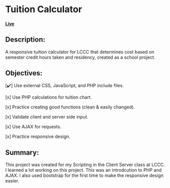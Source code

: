 # Tuition Calculator

#### [Live](https://tuition-calculator--gmr.herokuapp.com/)

## Description:
A responsive tuition calculator for LCCC that determines cost based on semester credit hours taken and residency, created as a school project.

## Objectives:
[:heavy_check_mark:] Use external CSS, JavaScript, and PHP include files.

[x] Use PHP calculations for tuition chart.

[x] Practice creating good functions (clean & easily changed).

[x] Validate client and server side input.

[x] Use AJAX for requests.

[x] Practice responsive design.

## Summary:
This project was created for my Scripting in the Client Server class at LCCC. I learned a lot working on this project. This was an introdcution to PHP and AJAX. I also used bootstrap for the first time to make the responsive design easier.
